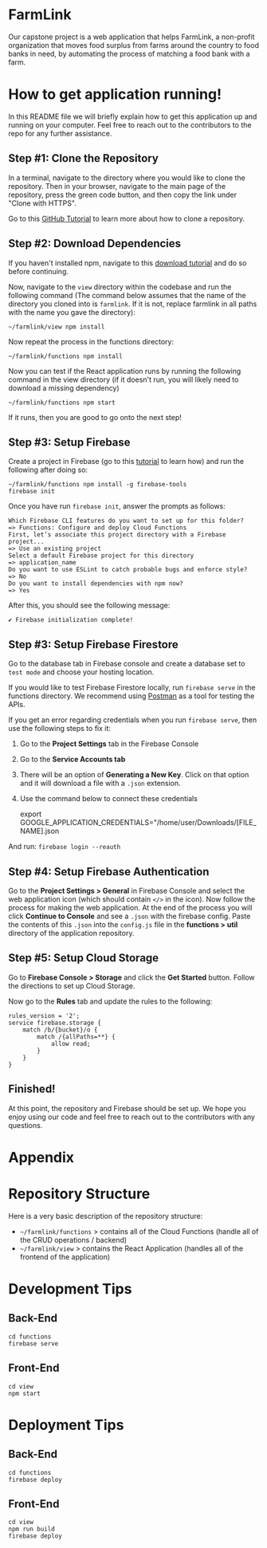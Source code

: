 # FarmLink

Our capstone project is a web application that helps FarmLink, a non-profit organization that moves food surplus from farms around the country to food banks in need, by automating the process of matching a food bank with a farm.

# How to get application running!

In this README file we will briefly explain how to get this application up and running on your computer. Feel free to reach out to the contributors to the repo for any further assistance.

## Step #1: Clone the Repository

In a terminal, navigate to the directory where you would like to clone the repository. Then in your browser, navigate to the main page of the repository, press the green code button, and then copy the link under "Clone with HTTPS".

Go to this [GitHub Tutorial](https://docs.github.com/en/github/creating-cloning-and-archiving-repositories/cloning-a-repository) to learn more about how to clone a repository.

## Step #2: Download Dependencies 

If you haven't installed npm, navigate to this [download tutorial](https://www.npmjs.com/get-npm) and do so before continuing.

Now, navigate to the `view` directory within the codebase and run the following command (The command below assumes that the name of the directory you cloned into is `farmlink`. If it is not, replace farmlink in all paths with the name you gave the directory):

    ~/farmlink/view npm install

Now repeat the process in the functions directory:

    ~/farmlink/functions npm install

Now you can test if the React application runs by running the following command in the view directory (if it doesn't run, you will likely need to download a missing dependency)

    ~/farmlink/functions npm start

If it runs, then you are good to go onto the next step!

## Step #3: Setup Firebase

Create a project in Firebase (go to this [tutorial](https://firebase.google.com/docs/projects/learn-more) to learn how) and run the following after doing so:

    ~/farmlink/functions npm install -g firebase-tools
    firebase init

Once you have run `firebase init`, answer the prompts as follows:

    Which Firebase CLI features do you want to set up for this folder? 
    => Functions: Configure and deploy Cloud Functions
    First, let’s associate this project directory with a Firebase project...
    => Use an existing project
    Select a default Firebase project for this directory
    => application_name 
    Do you want to use ESLint to catch probable bugs and enforce style?
    => No
    Do you want to install dependencies with npm now?
    => Yes

After this, you should see the following message:

    ✔ Firebase initialization complete!

## Step #3: Setup Firebase Firestore

Go to the database tab in Firebase console and create a database set to `test mode` and choose your hosting location.

If you would like to test Firebase Firestore locally, run `firebase serve` in the functions directory. We recommend using [Postman](https://www.postman.com/) as a tool for testing the APIs.

If you get an error regarding credentials when you run `firebase serve`, then use the following steps to fix it:

1. Go to the **Project Settings** tab in the Firebase Console
2. Go to the **Service Accounts tab**
3. There will be an option of **Generating a New Key**. Click on that option and it will download a file with a `.json` extension.
4. Use the command below to connect these credentials 

    export GOOGLE_APPLICATION_CREDENTIALS="/home/user/Downloads/[FILE_NAME].json

And run: `firebase login --reauth`

## Step #4: Setup Firebase Authentication

Go to the **Project Settings > General** in Firebase Console and select the web application icon (which should contain `</>` in the icon). Now follow the process for making the web application. At the end of the process you will click **Continue to Console** and see a `.json` with the firebase config. Paste the contents of this `.json` into the `config.js` file in the **functions > util** directory of the application repository.

## Step #5: Setup Cloud Storage

Go to **Firebase Console > Storage** and click the **Get Started** button. Follow the directions to set up Cloud Storage.

Now go to the **Rules** tab and update the rules to the following:

    rules_version = '2';
    service firebase.storage {
	    match /b/{bucket}/o {
		    match /{allPaths=**} {
			    allow read;
			}
		}
	}

## Finished!

At this point, the repository and Firebase should be set up. We hope you enjoy using our code and feel free to reach out to the contributors with any questions. 

# Appendix

# Repository Structure

Here is a very basic description of the repository structure:
* `~/farmlink/functions` > contains all of the Cloud Functions (handle all of the CRUD operations / backend)
* `~/farmlink/view` > contains the React Application (handles all of the frontend of the application)

# Development Tips

## Back-End

    cd functions
    firebase serve

## Front-End

    cd view
    npm start

# Deployment Tips

## Back-End

    cd functions
    firebase deploy

## Front-End

    cd view
    npm run build
    firebase deploy
